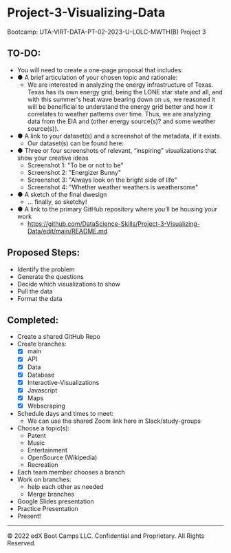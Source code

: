 # Project-3-Visualizing-Data
Bootcamp: UTA-VIRT-DATA-PT-02-2023-U-LOLC-MWTH(B) Project 3

## TO-DO:
- You will need to create a one-page proposal that includes:
- ● A brief articulation of your chosen topic and rationale:
  - We are interested in analyzing the energy infrastructure of Texas. Texas has its own energy grid, being the LONE star state and all, and with this summer's heat wave bearing down on us, we reasoned it will be beneificial to understand the energy grid better and how it correlates to weather patterns over time. Thus, we are analyzing data from the EIA and  (other energy source(s)? and some weather source(s)).
- ● A link to your dataset(s) and a screenshot of the metadata, if it exists.
  - Our dataset(s) can be found here: <link> 
- ● Three or four screenshots of relevant, “inspiring” visualizations that show your creative ideas
  - Screenshot 1: "To be or not to be"
  - Screenshot 2: "Energizer Bunny"
  - Screenshot 3: "Always look on the bright side of life"
  - Screenshot 4: "Whether weather weathers is weathersome"
- ● A sketch of the final dwesign
  - ... finally, so sketchy!
- ● A link to the primary GitHub repository where you’ll be housing your work
  -  <https://github.com/DataScience-Skills/Project-3-Visualizing-Data/edit/main/README.md>

## Proposed Steps:
  - Identify the problem
  - Generate the questions
  - Decide which visualizations to show
  - Pull the data
  - Format the data 

## Completed:
- Create a shared GitHub Repo
- Create branches:
  - [x] main
  - [x] API
  - [x] Data 
  - [x] Database
  - [x] Interactive-Visualizations
  - [x] Javascript
  - [x] Maps
  - [x] Webscraping
- Schedule days and times to meet:
  - We can use the shared Zoom link here in Slack/study-groups
- Choose a topic(s):
  - Patent
  - Music
  - Entertainment
  - OpenSource (Wikipedia)
  - Recreation
- Each team member chooses a branch
- Work on branches:
  - help each other as needed
  - Merge branches
- Google Slides presentation
- Practice Presentation
- Present!

---

© 2022 edX Boot Camps LLC. Confidential and Proprietary. All Rights Reserved.

